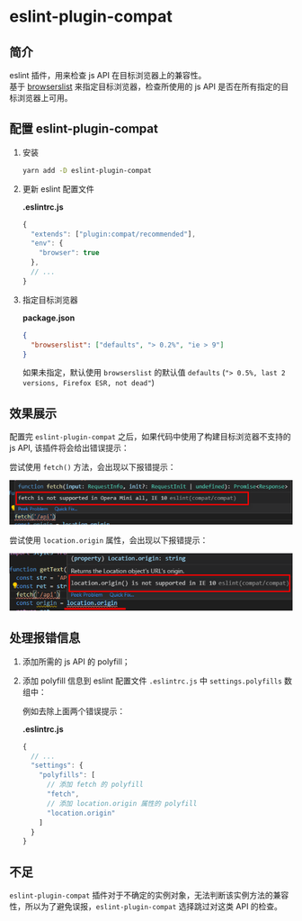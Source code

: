 # eslint-plugin-compat

## 简介

eslint 插件，用来检查 js API 在目标浏览器上的兼容性。  
基于 [browserslist](https://github.com/browserslist/browserslist) 来指定目标浏览器，检查所使用的 js API 是否在所有指定的目标浏览器上可用。

## 配置 eslint-plugin-compat

1. 安装

   ```sh
   yarn add -D eslint-plugin-compat
   ```

2. 更新 eslint 配置文件

   **.eslintrc.js**

   ```js
   {
     "extends": ["plugin:compat/recommended"],
     "env": {
       "browser": true
     },
     // ...
   }
   ```

3. 指定目标浏览器

   **package.json**

   ```json
   {
     "browserslist": ["defaults", "> 0.2%", "ie > 9"]
   }
   ```

   如果未指定，默认使用 `browserslist` 的默认值 `defaults` (`"> 0.5%, last 2 versions, Firefox ESR, not dead"`)

## 效果展示

配置完 `eslint-plugin-compat` 之后，如果代码中使用了构建目标浏览器不支持的 js API, 该插件将会给出错误提示：

尝试使用 `fetch()` 方法，会出现以下报错提示：

![eslint-plugin-compat](media/eslint-plugin-compat.png)

尝试使用 `location.origin` 属性，会出现以下报错提示：

![eslint-plugin-compat2](media/eslint-plugin-compat2.png)

## 处理报错信息

1. 添加所需的 js API 的 polyfill；
2. 添加 polyfill 信息到 eslint 配置文件 `.eslintrc.js` 中 `settings.polyfills` 数组中：

   例如去除上面两个错误提示：

   **.eslintrc.js**

   ```js
   {
     // ...
     "settings": {
       "polyfills": [
         // 添加 fetch 的 polyfill
         "fetch",
         // 添加 location.origin 属性的 polyfill
         "location.origin"
       ]
     }
   }
   ```

## 不足

`eslint-plugin-compat` 插件对于不确定的实例对象，无法判断该实例方法的兼容性，所以为了避免误报，`eslint-plugin-compat` 选择跳过对这类 API 的检查。
